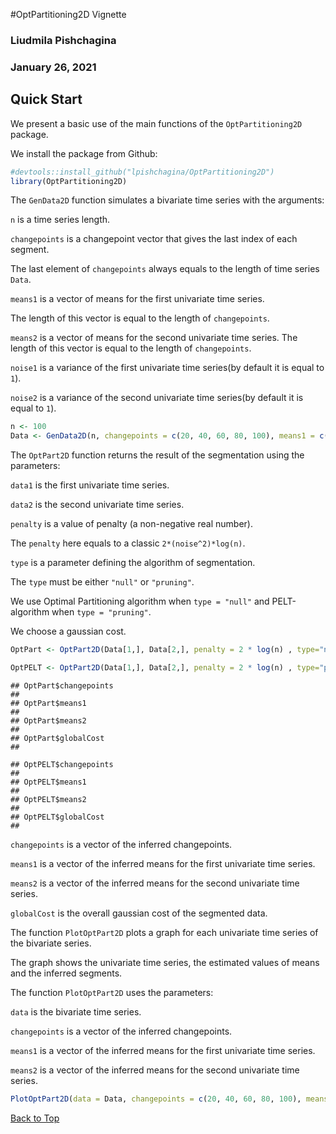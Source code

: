 <a id="top"></a>
#OptPartitioning2D Vignette
### Liudmila Pishchagina
### January  26, 2021

## Quick Start

We present a basic use of the main functions of the `OptPartitioning2D` package. 

We install the package from Github:

```r
#devtools::install_github("lpishchagina/OptPartitioning2D")
library(OptPartitioning2D)
```
The `GenData2D` function simulates a bivariate time series with the arguments:

`n`  is a time series length.

`changepoints` is a changepoint vector that gives the last index of each segment.

The last element of `changepoints` always equals to the length of time series `Data`.

`means1` is a vector of means for the first univariate time series.

The length of this vector is equal to the length of `changepoints`.

`means2` is a vector of means for the second univariate time series.
The length of this vector is equal to the length of `changepoints`.

`noise1` is a variance of the first univariate time series(by default it is equal to `1`).

`noise2` is a variance of the second univariate time series(by default it is equal to `1`).


```r
n <- 100
Data <- GenData2D(n, changepoints = c(20, 40, 60, 80, 100), means1 = c(0, 1, 0, 1, 0), means2 = c(1, 2, 3, 4, 5), noise1 = 1,  noise2 = 1)
```


The `OptPart2D` function returns the result of the segmentation using the parameters:

`data1` is the first univariate time series.

`data2` is the second univariate time series.

`penalty` is a value of penalty (a non-negative real number).

The `penalty` here equals to a classic `2*(noise^2)*log(n)`. 

`type` is a parameter defining the algorithm of segmentation.

The `type` must be either `"null"` or `"pruning"`.
 
We use Optimal Partitioning algorithm when `type = "null"` and  PELT-algorithm when `type = "pruning"`.

We choose a gaussian cost.

```r
OptPart <- OptPart2D(Data[1,], Data[2,], penalty = 2 * log(n) , type="null")

OptPELT <- OptPart2D(Data[1,], Data[2,], penalty = 2 * log(n) , type="pruning")
```

```
## OptPart$changepoints
## 
## OptPart$means1
## 
## OptPart$means2
##
## OptPart$globalCost
##
```

```
## OptPELT$changepoints
## 
## OptPELT$means1
## 
## OptPELT$means2
##
## OptPELT$globalCost
##
```

`changepoints` is a  vector of the inferred changepoints.

`means1`  is a vector of the inferred means for the first univariate time series. 

`means2`  is a vector of the inferred means for the second univariate time series. 
  
`globalCost` is the overall gaussian cost of the segmented data. 


The function `PlotOptPart2D` plots a graph for each univariate time series of the bivariate series.

The graph shows the univariate time series, the estimated values of means and the inferred segments. 

The function `PlotOptPart2D` uses the parameters:

`data` is the bivariate time series.

`changepoints` is a  vector of the inferred changepoints.

`means1`  is a vector of the inferred means for the first univariate time series. 

`means2`  is a vector of the inferred means for the second univariate time series.

```r
PlotOptPart2D(data = Data, changepoints = c(20, 40, 60, 80, 100), means1 = c(0, 1, 0, 1, 0), means2 = c(1, 2, 3, 4, 5))
```
[Back to Top](#top)
